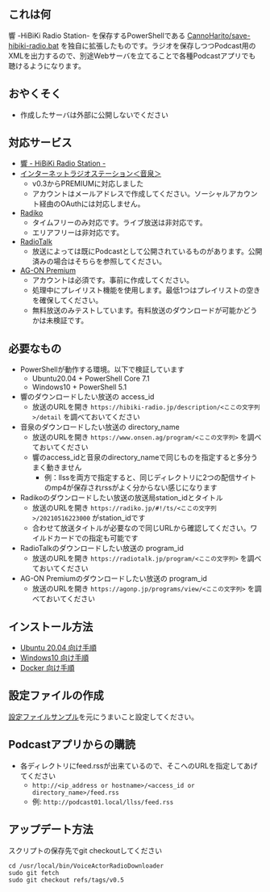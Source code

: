 ## これは何
響 -HiBiKi Radio Station- を保存するPowerShellである [CannoHarito/save-hibiki-radio.bat](https://gist.github.com/CannoHarito/75acd6ac09edfa93b54864bdd6b4df3e) を独自に拡張したものです。ラジオを保存しつつPodcast用のXMLを出力するので、別途Webサーバを立てることで各種Podcastアプリでも聴けるようになります。

## おやくそく
* 作成したサーバは外部に公開しないでください

## 対応サービス
* [響 - HiBiKi Radio Station -](https://hibiki-radio.jp)
* [インターネットラジオステーション＜音泉＞](https://www.onsen.ag)
    * v0.3からPREMIUMに対応しました
    * アカウントはメールアドレスで作成してください。ソーシャルアカウント経由のOAuthには対応しません。
* [Radiko](https://radiko.jp/)
    * タイムフリーのみ対応です。ライブ放送は非対応です。
    * エリアフリーは非対応です。
* [RadioTalk](https://radiotalk.jp/)
    * 放送によっては既にPodcastとして公開されているものがあります。公開済みの場合はそちらを参照してください。
* [AG-ON Premium](https://agonp.jp/)
    * アカウントは必須です。事前に作成してください。
    * 処理中にプレイリスト機能を使用します。最低1つはプレイリストの空きを確保してください。
    * 無料放送のみテストしています。有料放送のダウンロードが可能かどうかは未検証です。

## 必要なもの
* PowerShellが動作する環境。以下で検証しています
    * Ubuntu20.04 + PowerShell Core 7.1
    * Windows10 + PowerShell 5.1
* 響のダウンロードしたい放送の access_id
    * 放送のURLを開き `https://hibiki-radio.jp/description/<ここの文字列>/detail` を調べておいてください
* 音泉のダウンロードしたい放送の directory_name
    * 放送のURLを開き `https://www.onsen.ag/program/<ここの文字列>` を調べておいてください
    * 響のaccess_idと音泉のdirectory_nameで同じものを指定すると多分うまく動きません
        * 例：llssを両方で指定すると、同じディレクトリに2つの配信サイトのmp4が保存されrssがよく分からない感じになります
* Radikoのダウンロードしたい放送の放送局station_idとタイトル
    * 放送のURLを開き `https://radiko.jp/#!/ts/<ここの文字列>/20210516223000` がstation_idです
    * 合わせて放送タイトルが必要なので同じURLから確認してください。ワイルドカードでの指定も可能です
* RadioTalkのダウンロードしたい放送の program_id
    * 放送のURLを開き `https://radiotalk.jp/program/<ここの文字列>` を調べておいてください
* AG-ON Premiumのダウンロードしたい放送の program_id
    * 放送のURLを開き `https://agonp.jp/programs/view/<ここの文字列>` を調べておいてください

## インストール方法
* [Ubuntu 20.04 向け手順](./docs/setup_ubuntu.md)
* [Windows10 向け手順](./docs/setup_windows.md)
* [Docker 向け手順](./docs/setup_docker.md)

## 設定ファイルの作成
[設定ファイルサンプル](./docs/conf.md)を元にうまいこと設定してください。

## Podcastアプリからの購読
* 各ディレクトリにfeed.rssが出来ているので、そこへのURLを指定してあげてください
    * `http://<ip_address or hostname>/<access_id or directory_name>/feed.rss`
    * 例: `http://podcast01.local/llss/feed.rss`

## アップデート方法
スクリプトの保存先でgit checkoutしてください
``` shell
cd /usr/local/bin/VoiceActorRadioDownloader
sudo git fetch
sudo git checkout refs/tags/v0.5
```
